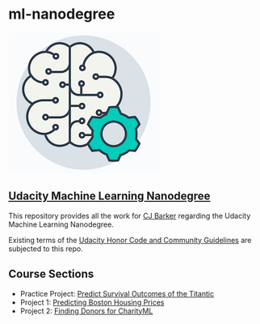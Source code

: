 # ml-nanodegree

![Udacity Machine Learning Icon](./ml-icon.png)

## [Udacity Machine Learning Nanodegree](https://www.udacity.com/course/machine-learning-engineer-nanodegree--nd009t)
This repository provides all the work for [CJ Barker](https://cjbarker.com) regarding the Udacity Machine Learning Nanodegree.  

Existing terms of the [Udacity Honor Code and Community Guidelines](https://www.udacity.com/legal/community-guidelines) are subjected to this repo.

## Course Sections
* Practice Project: [Predict Survival Outcomes of the Titantic](./titanic-survival-outcomes)
* Project 1: [Predicting Boston Housing Prices](./boston-housing)
* Project 2: [Finding Donors for CharityML](./finding_donors)

